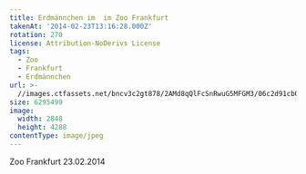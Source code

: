 ```yaml
---
title: Erdmännchen im  im Zoo Frankfurt
takenAt: '2014-02-23T13:16:28.000Z'
rotation: 270
license: Attribution-NoDerivs License
tags:
  - Zoo
  - Frankfurt
  - Erdmännchen
url: >-
  //images.ctfassets.net/bncv3c2gt878/2AMd8qQlFcSnRwuG5MFGM3/06c2d91cb02acb599f8411f1d67bb220/erdmnnchen-im--im-zoo-frankfurt_12729675363_o
size: 6295499
image:
  width: 2848
  height: 4288
contentType: image/jpeg
---
```


Zoo Frankfurt 23.02.2014